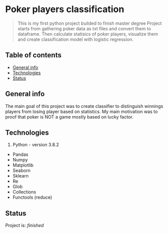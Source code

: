 # Poker players classification 
> This is my first python project builded to finish master degree
> Project starts from gathering poker data as txt files and convert them to dataframe. Then calculate statisics of poker players, visualize them and create classification model with logistic regression.


## Table of contents
* [General info](#general-info)
* [Technologies](#technologies)
* [Status](#status)


## General info
  The main goal of this project was to create classifier to distinguish winnings players from losing player based on statistics.
  My main motivation was to proof that poker is NOT a game mostly based on lucky factor.

## Technologies
1.  Python - version 3.8.2
  * Pandas
  * Numpy
  * Matplotlib
  * Seaborn
  * Sklearn
  * Re
  * Glob
  * Collections
  * Functools (reduce)



## Status
Project is: _finished_



